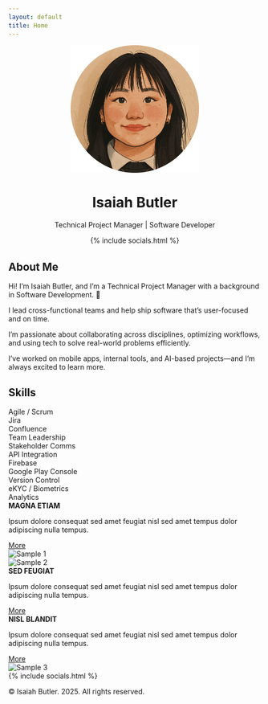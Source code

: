 ```yaml
---
layout: default
title: Home
---
```


<div class="wrapper">
  <div class="main">
    <div class="header" style="text-align: center; margin-bottom: 2rem;">
      <img src="assets/images/image.png" alt="Image" width="256" />
      <h1>Isaiah Butler</h1>
      <div class="divider"></div>
      <p class="job-title">Technical Project Manager | Software Developer</p>
      {% include socials.html %}
    </div>
    <section id="about" class="section" >
      <div class="section-header">
        <a href="#about" class="arrow-button"><i class="fas fa-chevron-down"></i></a>        
        <h2 class="section-title">About Me</h2>
        <div class="divider"></div>
      </div>
      <div class="about-text">
        <p>Hi! I’m Isaiah Butler, and I’m a Technical Project Manager with a background in Software Development. 👋</p>
        <p>I lead cross-functional teams and help ship software that’s user-focused and on time.</p>
        <p>I’m passionate about collaborating across disciplines, optimizing workflows, and using tech to solve real-world problems efficiently.</p>
        <p>I’ve worked on mobile apps, internal tools, and AI-based projects—and I’m always excited to learn more.</p>
      </div>
    </section>
    <section id="skills" class="section">
      <div class="section-header">
        <a href="#skills" class="arrow-button"><i class="fas fa-chevron-down"></i></a>
        <h2 class="section-title">Skills</h2>
        <div class="divider"></div>
        <div class="skills-grid">
          <!-- Project & Agile Methodologies -->
          <div class="skill-item">
            <i class="fa-solid fa-diagram-project"></i>
            <span>Agile / Scrum</span>
          </div>
          <div class="skill-item">
            <i class="devicon-jira-plain colored"></i>
            <span>Jira</span>
          </div>
          <div class="skill-item">
            <i class="devicon-confluence-plain colored"></i>
            <span>Confluence</span>
          </div>
          <div class="skill-item">
            <i class="fa-solid fa-users-gear"></i>
            <span>Team Leadership</span>
          </div>
          <div class="skill-item">
            <i class="fa-solid fa-comments"></i>
            <span>Stakeholder Comms</span>
          </div>
          <!-- Tools & Platforms -->
          <div class="skill-item">
            <i class="fa-solid fa-plug"></i>
            <span>API Integration</span>
          </div>
          <div class="skill-item">
            <i class="devicon-firebase-plain colored"></i>
            <span>Firebase</span>
          </div>
          <div class="skill-item">
            <i class="fa-brands fa-google-play"></i>
            <span>Google Play Console</span>
          </div>
          <!-- Technical Fluency -->
          <div class="skill-item">
            <i class="devicon-git-plain colored"></i>
            <span>Version Control</span>
          </div>
          <div class="skill-item">
            <i class="fa-solid fa-fingerprint"></i>
            <span>eKYC / Biometrics</span>
          </div>
          <div class="skill-item">
            <i class="fa-solid fa-chart-line"></i>
            <span>Analytics</span>
          </div>
        </div>
      </div>
    </section>
    <div class="card">
      <div class="text">
        <strong>MAGNA ETIAM</strong>
        <p>Ipsum dolore consequat sed amet feugiat nisl sed amet tempus dolor adipiscing nulla tempus.</p>
        <a class="button" href="#">More</a>
      </div>
      <img src="/assets/images/sample1.jpg" alt="Sample 1" />
    </div>
    <div class="card">
      <img src="/assets/images/sample2.jpg" alt="Sample 2" />
      <div class="text">
        <strong>SED FEUGIAT</strong>
        <p>Ipsum dolore consequat sed amet feugiat nisl sed amet tempus dolor adipiscing nulla tempus.</p>
        <a class="button" href="#">More</a>
      </div>
    </div>
    <div class="card">
      <div class="text">
        <strong>NISL BLANDIT</strong>
        <p>Ipsum dolore consequat sed amet feugiat nisl sed amet tempus dolor adipiscing nulla tempus.</p>
        <a class="button" href="#">More</a>
      </div>
      <img src="/assets/images/sample3.jpg" alt="Sample 3" />
    </div>
    <footer class="footer">
        {% include socials.html %}
      <p>&copy; Isaiah Butler. 2025. All rights reserved.</p>
    </footer>
  </div>
</div>
